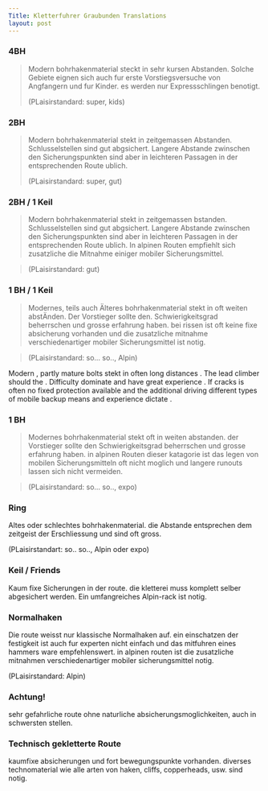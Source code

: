 ```yaml
---
Title: Kletterfuhrer Graubunden Translations
layout: post
---
```


### 4BH
> Modern bohrhakenmaterial steckt in sehr kursen Abstanden. Solche Gebiete eignen sich auch fur erste Vorstiegsversuche von Angfangern und fur Kinder. es werden nur Expressschlingen benotigt.
>
>(PLaisirstandard: super, kids)

### 2BH
> Modern bohrhakenmaterial stekt in zeitgemassen Abstanden. Schlusselstellen sind gut abgsichert. Langere Abstande zwinschen den Sicherungspunkten sind aber in leichteren Passagen in der entsprechenden Route ublich.
>
>(PLaisirstandard: super, gut)

### 2BH / 1 Keil
>Modern bohrhakenmaterial stekt in zeitgemassen bstanden. Schlusselstellen sind gut abgsichert. Langere Abstande zwinschen den Sicherungspunkten sind aber in leichteren Passagen in der entsprechenden Route ublich. In alpinen Routen empfiehlt sich zusatzliche die Mitnahme einiger mobiler Sicherungsmittel.

>(PLaisirstandard: gut)

### 1 BH / 1 Keil
> Modernes, teils auch Älteres bohrhakenmaterial stekt in oft weiten abstÄnden. Der Vorstieger sollte den. Schwierigkeitsgrad beherrschen und grosse erfahrung haben. bei rissen ist oft keine fixe absicherung vorhanden und die zusatzliche mitnahme verschiedenartiger mobiler Sicherungsmittel ist notig.

> (PLaisirstandard: so... so.., Alpin)

Modern , partly mature bolts stekt in often long distances . The lead climber should the . Difficulty dominate and have great experience . If cracks is often no fixed protection available and the additional driving different types of mobile backup means and experience dictate .

### 1 BH

>Modernes bohrhakenmaterial stekt oft in weiten abstanden. der Vorstieger sollte den Schwierigkeitsgrad beherrschen und grosse erfahrung haben. in alpinen Routen dieser katagorie ist das legen von mobilen Sicherungsmitteln oft nicht moglich und langere runouts lassen sich nicht vermeiden.

>(PLaisirstandard: so... so.., expo)


### Ring
Altes oder schlechtes bohrhakenmaterial. die Abstande entsprechen dem zeitgeist der Erschliessung und sind oft gross.

(PLaisirstandart: so.. so.., Alpin oder expo)

### Keil / Friends
Kaum fixe Sicherungen in der route. die kletterei muss komplett selber abgesichert werden. Ein umfangreiches Alpin-rack ist notig.

### Normalhaken
Die route weisst nur klassische Normalhaken auf. ein einschatzen der festigkeit ist auch fur experten nicht einfach und das mitfuhren eines hammers ware empfehlenswert. in alpinen routen ist die zusatzliche mitnahmen verschiedenartiger mobiler sicherungsmittel notig.

(PLaisirstandard: Alpin)

### Achtung!
sehr gefahrliche route ohne naturliche absicherungsmoglichkeiten, auch in schwersten stellen.

### Technisch gekletterte Route
kaumfixe absicherungen und fort bewegungspunkte vorhanden. diverses technomaterial wie alle arten von haken, cliffs, copperheads, usw. sind notig.
